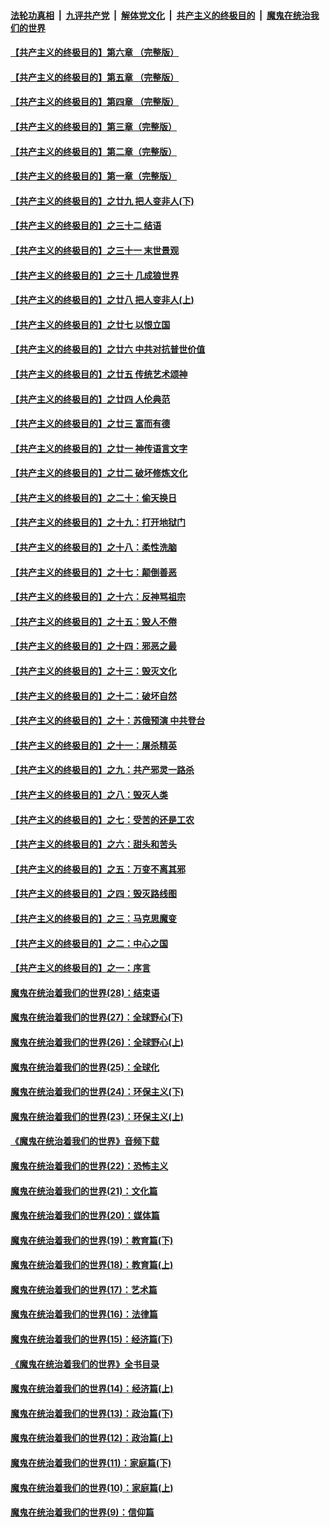 

####  [法轮功真相](../../../../basic/blob/master/README.md?t=07081202) &nbsp;|&nbsp; [九评共产党](../../../../9ping.md/blob/master/README.md?t=07081202) &nbsp;|&nbsp; [解体党文化](../../../../jtdwh.md/blob/master/README.md?t=07081202)  &nbsp;|&nbsp; [共产主义的终极目的](../../../../gczydzjmd.md/blob/master/README.md?t=07081202) &nbsp;|&nbsp; [魔鬼在统治我们的世界](../../../../mgztzwmdsj.md/blob/master/README.md?t=07081202) 

#### [【共产主义的终极目的】第六章 （完整版）](../pages/nsc422/n11428913.md?t=07081202) 

#### [【共产主义的终极目的】第五章 （完整版）](../pages/nsc422/n11428912.md?t=07081202) 

#### [【共产主义的终极目的】第四章 （完整版）](../pages/nsc422/n11428907.md?t=07081202) 

#### [【共产主义的终极目的】第三章（完整版）](../pages/nsc422/n11428848.md?t=07081202) 

#### [【共产主义的终极目的】第二章（完整版）](../pages/nsc422/n11428831.md?t=07081202) 

#### [【共产主义的终极目的】第一章（完整版）](../pages/nsc422/n11417651.md?t=07081202) 

#### [【共产主义的终极目的】之廿九 把人变非人(下)](../pages/nsc422/n11344140.md?t=07081202) 

#### [【共产主义的终极目的】之三十二 结语](../pages/nsc422/n11360535.md?t=07081202) 

#### [【共产主义的终极目的】之三十一 末世景观](../pages/nsc422/n11351129.md?t=07081202) 

#### [【共产主义的终极目的】之三十 几成狼世界](../pages/nsc422/n11348280.md?t=07081202) 

#### [【共产主义的终极目的】之廿八 把人变非人(上)](../pages/nsc422/n11340492.md?t=07081202) 

#### [【共产主义的终极目的】之廿七 以恨立国](../pages/nsc422/n11336944.md?t=07081202) 

#### [【共产主义的终极目的】之廿六 中共对抗普世价值](../pages/nsc422/n11324785.md?t=07081202) 

#### [【共产主义的终极目的】之廿五 传统艺术颂神](../pages/nsc422/n11296396.md?t=07081202) 

#### [【共产主义的终极目的】之廿四 人伦典范](../pages/nsc422/n11296397.md?t=07081202) 

#### [【共产主义的终极目的】之廿三 富而有德](../pages/nsc422/n11283598.md?t=07081202) 

#### [【共产主义的终极目的】之廿一 神传语言文字](../pages/nsc422/n11263265.md?t=07081202) 

#### [【共产主义的终极目的】之廿二 破坏修炼文化](../pages/nsc422/n11245728.md?t=07081202) 

#### [【共产主义的终极目的】之二十：偷天换日](../pages/nsc422/n11238846.md?t=07081202) 

#### [【共产主义的终极目的】之十九：打开地狱门](../pages/nsc422/n11206376.md?t=07081202) 

#### [【共产主义的终极目的】之十八：柔性洗脑](../pages/nsc422/n11199994.md?t=07081202) 

#### [【共产主义的终极目的】之十七：颠倒善恶](../pages/nsc422/n11179782.md?t=07081202) 

#### [【共产主义的终极目的】之十六：反神骂祖宗](../pages/nsc422/n11166798.md?t=07081202) 

#### [【共产主义的终极目的】之十五：毁人不倦](../pages/nsc422/n11166792.md?t=07081202) 

#### [【共产主义的终极目的】之十四：邪恶之最](../pages/nsc422/n11150249.md?t=07081202) 

#### [【共产主义的终极目的】之十三：毁灭文化](../pages/nsc422/n11135227.md?t=07081202) 

#### [【共产主义的终极目的】之十二：破坏自然](../pages/nsc422/n11135214.md?t=07081202) 

#### [【共产主义的终极目的】之十：苏俄预演 中共登台](../pages/nsc422/n11118424.md?t=07081202) 

#### [【共产主义的终极目的】之十一：屠杀精英](../pages/nsc422/n11118442.md?t=07081202) 

#### [【共产主义的终极目的】之九：共产邪灵一路杀](../pages/nsc422/n11114139.md?t=07081202) 

#### [【共产主义的终极目的】之八：毁灭人类](../pages/nsc422/n11108503.md?t=07081202) 

#### [【共产主义的终极目的】之七：受苦的还是工农](../pages/nsc422/n11101809.md?t=07081202) 

#### [【共产主义的终极目的】之六：甜头和苦头](../pages/nsc422/n11096971.md?t=07081202) 

#### [【共产主义的终极目的】之五：万变不离其邪](../pages/nsc422/n11091285.md?t=07081202) 

#### [【共产主义的终极目的】之四：毁灭路线图](../pages/nsc422/n11086284.md?t=07081202) 

#### [【共产主义的终极目的】之三：马克思魔变](../pages/nsc422/n11061941.md?t=07081202) 

#### [【共产主义的终极目的】之二：中心之国](../pages/nsc422/n11047728.md?t=07081202) 

#### [【共产主义的终极目的】之一：序言](../pages/nsc422/n11086077.md?t=07081202) 

#### [魔鬼在统治着我们的世界(28)：结束语](../pages/nsc422/n10936246.md?t=07081202) 

#### [魔鬼在统治着我们的世界(27)：全球野心(下)](../pages/nsc422/n10928319.md?t=07081202) 

#### [魔鬼在统治着我们的世界(26)：全球野心(上)](../pages/nsc422/n10900318.md?t=07081202) 

#### [魔鬼在统治着我们的世界(25)：全球化](../pages/nsc422/n10788205.md?t=07081202) 

#### [魔鬼在统治着我们的世界(24)：环保主义(下)](../pages/nsc422/n10695307.md?t=07081202) 

#### [魔鬼在统治着我们的世界(23)：环保主义(上)](../pages/nsc422/n10688613.md?t=07081202) 

#### [《魔鬼在统治着我们的世界》音频下载](../pages/nsc422/n10635553.md?t=07081202) 

#### [魔鬼在统治着我们的世界(22)：恐怖主义](../pages/nsc422/n10614727.md?t=07081202) 

#### [魔鬼在统治着我们的世界(21)：文化篇](../pages/nsc422/n10597706.md?t=07081202) 

#### [魔鬼在统治着我们的世界(20)：媒体篇](../pages/nsc422/n10586579.md?t=07081202) 

#### [魔鬼在统治着我们的世界(19)：教育篇(下)](../pages/nsc422/n10564808.md?t=07081202) 

#### [魔鬼在统治着我们的世界(18)：教育篇(上)](../pages/nsc422/n10526970.md?t=07081202) 

#### [魔鬼在统治着我们的世界(17)：艺术篇](../pages/nsc422/n10499093.md?t=07081202) 

#### [魔鬼在统治着我们的世界(16)：法律篇](../pages/nsc422/n10485969.md?t=07081202) 

#### [魔鬼在统治着我们的世界(15)：经济篇(下)](../pages/nsc422/n10469975.md?t=07081202) 

#### [《魔鬼在统治着我们的世界》全书目录](../pages/nsc422/n10464261.md?t=07081202) 

#### [魔鬼在统治着我们的世界(14)：经济篇(上)](../pages/nsc422/n10457370.md?t=07081202) 

#### [魔鬼在统治着我们的世界(13)：政治篇(下)](../pages/nsc422/n10448270.md?t=07081202) 

#### [魔鬼在统治着我们的世界(12)：政治篇(上)](../pages/nsc422/n10444576.md?t=07081202) 

#### [魔鬼在统治着我们的世界(11)：家庭篇(下)](../pages/nsc422/n10440961.md?t=07081202) 

#### [魔鬼在统治着我们的世界(10)：家庭篇(上)](../pages/nsc422/n10435448.md?t=07081202) 

#### [魔鬼在统治着我们的世界(9)：信仰篇](../pages/nsc422/n10432159.md?t=07081202) 

